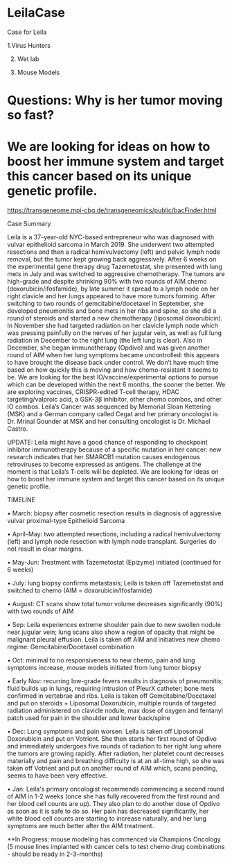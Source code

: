 # LeilaCase
Case for Leila


1.Virus Hunters


2. Wet lab


3. Mouse Models

# Questions: Why is her tumor moving so fast?

# We are looking for ideas on how to boost her immune system and target this cancer based on its unique genetic profile.

https://transgeneome.mpi-cbg.de/transgeneomics/public/bacFinder.html


Case Summary

Leila is a 37-year-old NYC-based entrepreneur who was diagnosed with vulvar epithelioid sarcoma in March 2019. She underwent two attempted resections and then a radical hemivulvectomy (left) and pelvic lymph node removal, but the tumor kept growing back aggressively. After 6 weeks on the experimental gene therapy drug Tazemetostat, she presented with lung mets in July and was switched to aggressive chemotherapy. The tumors are high-grade and despite shrinking 90% with two rounds of AIM chemo (doxorubicin/ifosfamide), by late summer it spread to a lymph node on her right clavicle and her lungs appeared to have more tumors forming. After switching to two rounds of gemcitabine/docetaxel in September, she developed pneumonitis and bone mets in her ribs and spine, so she did a round of steroids and started a new chemotherapy (liposomal doxorubicin). In November she had targeted radiation on her clavicle lymph node which was pressing painfully on the nerves of her jugular vein, as well as full lung radiation in December to the right lung (the left lung is clear). Also in December, she began immunotherapy (Opdivo) and was given another round of AIM when her lung symptoms became uncontrolled: this appears to have brought the disease back under control. We don’t have much time based on how quickly this is moving and how chemo-resistant it seems to be. We are looking for the best IO/vaccine/experimental options to pursue which can be developed within the next 6 months, the sooner the better. We are exploring vaccines, CRISPR-edited T-cell therapy, HDAC targeting/valproic acid, a GSK-3β inhibitor, other chemo combos, and other IO combos. Leila’s Cancer was sequenced by Memorial Sloan Kettering (MSK) and a German company called Cegat and her primary oncologist is Dr. Mrinal Gounder at MSK and her consulting oncologist is Dr. Michael Castro.

 

UPDATE: Leila might have a good chance of responding to checkpoint inhibitor immunotherapy because of a specific mutation in her cancer: new research indicates that her SMARCB1 mutation causes endogenous retroviruses to become expressed as antigens. The challenge at the moment is that Leila’s T-cells will be depleted. We are looking for ideas on how to boost her immune system and target this cancer based on its unique genetic profile.

 

 

TIMELINE

• March: biopsy after cosmetic resection results in diagnosis of aggressive vulvar proximal-type Epithelioid Sarcoma

• April-May: two attempted resections, including a radical hemivulvectomy (left) and lymph node resection with lymph node transplant. Surgeries do not result in clear margins.

• May-Jun: Treatment with Tazemetostat (Epizyme) initiated (continued for 6 weeks)

• July: lung biopsy confirms metastasis; Leila is taken off Tazemetostat and switched to chemo (AIM = doxorubicin/Ifosfamide)

• August: CT scans show total tumor volume decreases significantly (90%) with two rounds of AIM

• Sep: Leila experiences extreme shoulder pain due to new swollen nodule near jugular vein; lung scans also show a region of opacity that might be malignant pleural effusion. Leila is taken off AIM and initiatives new chemo regime: Gemcitabine/Docetaxel combination

• Oct: minimal to no responsiveness to new chemo, pain and lung symptoms increase, mouse models initiated from lung tumor biopsy

• Early Nov: recurring low-grade fevers results in diagnosis of pneumonitis; fluid builds up in lungs, requiring intrusion of PleurX catheter; bone mets confirmed in vertebrae and ribs. Leila is taken off Gemcitabine/Docetaxel and put on steroids + Liposomal Doxorubicin, multiple rounds of targeted radiation administered on clavicle nodule, max dose of oxygen and fentanyl patch used for pain in the shoulder and lower back/spine

• Dec: Lung symptoms and pain worsen. Leila is taken off Liposomal Doxorubicin and put on Votrient. She then starts her first round of Opdivo and immediately undergoes five rounds of radiation to her right lung where the tumors are growing rapidly. After radiation, her platelet count decreases materially and pain and breathing difficulty is at an all-time high, so she was taken off Votrient and put on another round of AIM which, scans pending, seems to have been very effective. 

• Jan: Leila's primary oncologist recommends commencing a second round of AIM in 1-2 weeks (once she has fully recovered from the first round and her blood cell counts are up).  They also plan to do another dose of Opdivo as soon as it is safe to do so.  Her pain has decreased significantly, her white blood cell counts are starting to increase naturally, and her lung symptoms are much better after the AIM treatment.

 

**In Progress: mouse modeling has commenced via Champions Oncology (5 mouse lines implanted with cancer cells to test chemo drug combinations - should be ready in 2-3-months)


